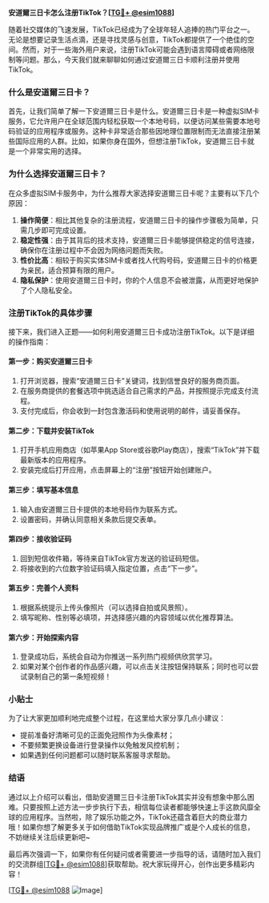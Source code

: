 **安道爾三日卡怎么注册TikTok？[[TG💪+ @esim1088](https://t.me/s/esim1088)]**

随着社交媒体的飞速发展，TikTok已经成为了全球年轻人追捧的热门平台之一。无论是想要记录生活点滴，还是寻找灵感与创意，TikTok都提供了一个绝佳的空间。然而，对于一些海外用户来说，注册TikTok可能会遇到语言障碍或者网络限制等问题。那么，今天我们就来聊聊如何通过安道爾三日卡顺利注册并使用TikTok。

### 什么是安道爾三日卡？

首先，让我们简单了解一下安道爾三日卡是什么。安道爾三日卡是一种虚拟SIM卡服务，它允许用户在全球范围内轻松获取一个本地号码，以便访问某些需要本地号码验证的应用程序或服务。这种卡非常适合那些因地理位置限制而无法直接注册某些国际应用的人群。比如，如果你身在国外，但想注册TikTok，安道爾三日卡就是一个非常实用的选择。

### 为什么选择安道爾三日卡？

在众多虚拟SIM卡服务中，为什么推荐大家选择安道爾三日卡呢？主要有以下几个原因：

1. **操作简便**：相比其他复杂的注册流程，安道爾三日卡的操作步骤极为简单，只需几步即可完成设置。
2. **稳定性强**：由于其背后的技术支持，安道爾三日卡能够提供稳定的信号连接，确保你在注册过程中不会因为网络问题而失败。
3. **性价比高**：相较于购买实体SIM卡或者找人代购号码，安道爾三日卡的价格更为亲民，适合预算有限的用户。
4. **隐私保护**：使用安道爾三日卡时，你的个人信息不会被泄露，从而更好地保护了个人隐私安全。

### 注册TikTok的具体步骤

接下来，我们进入正题——如何利用安道爾三日卡成功注册TikTok。以下是详细的操作指南：

#### 第一步：购买安道爾三日卡

1. 打开浏览器，搜索“安道爾三日卡”关键词，找到信誉良好的服务商页面。
2. 在服务商提供的套餐选项中挑选适合自己需求的产品，并按照提示完成支付流程。
3. 支付完成后，你会收到一封包含激活码和使用说明的邮件，请妥善保存。

#### 第二步：下载并安装TikTok

1. 打开手机应用商店（如苹果App Store或谷歌Play商店），搜索“TikTok”并下载最新版本的应用程序。
2. 安装完成后打开应用，点击屏幕上的“注册”按钮开始创建账户。

#### 第三步：填写基本信息

1. 输入由安道爾三日卡提供的本地号码作为联系方式。
2. 设置密码，并确认同意相关条款后提交表单。

#### 第四步：接收验证码

1. 回到短信收件箱，等待来自TikTok官方发送的验证码短信。
2. 将接收到的六位数字验证码填入指定位置，点击“下一步”。

#### 第五步：完善个人资料

1. 根据系统提示上传头像照片（可以选择自拍或风景照）。
2. 填写昵称、性别等必填项，并选择感兴趣的内容领域以优化推荐算法。

#### 第六步：开始探索内容

1. 登录成功后，系统会自动为你推送一系列热门视频供欣赏学习。
2. 如果对某个创作者的作品感兴趣，可以点击关注按钮保持联系；同时也可以尝试录制自己的第一条短视频！

### 小贴士

为了让大家更加顺利地完成整个过程，在这里给大家分享几点小建议：

- 提前准备好清晰可见的正面免冠照作为头像素材；
- 不要频繁更换设备进行登录操作以免触发风控机制；
- 如果遇到任何问题都可以随时联系客服寻求帮助。

### 结语

通过以上介绍可以看出，借助安道爾三日卡注册TikTok其实并没有想象中那么困难。只要按照上述方法一步步执行下去，相信每位读者都能够快速上手这款风靡全球的应用程序。当然啦，除了娱乐功能之外，TikTok还蕴含着巨大的商业潜力哦！如果你想了解更多关于如何借助TikTok实现品牌推广或是个人成长的信息，不妨继续关注后续更新吧~

最后再次强调一下，如果你有任何疑问或者需要进一步指导的话，请随时加入我们的交流群组[[TG💪+ @esim1088](https://t.me/s/esim1088)]获取帮助。祝大家玩得开心，创作出更多精彩内容！

[[TG💪+ @esim1088](https://t.me/s/esim1088) ![Image](https://i.postimg.cc/4NQfJmqS/Snipaste-2025-05-13-00-14-12.png)]